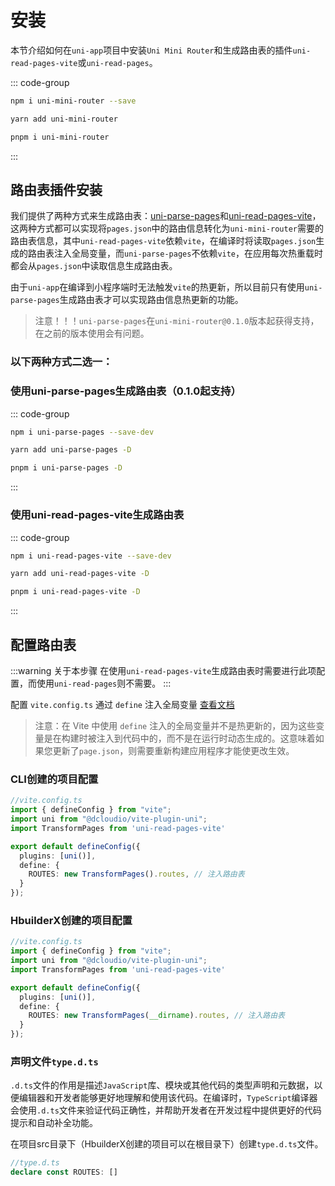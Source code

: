 # 安装
本节介绍如何在`uni-app`项目中安装`Uni Mini Router`和生成路由表的插件`uni-read-pages-vite`或`uni-read-pages`。


::: code-group
```bash [npm]
npm i uni-mini-router --save
```

```bash [yarn]
yarn add uni-mini-router
```

```bash [pnpm]
pnpm i uni-mini-router
```
:::



## 路由表插件安装

我们提供了两种方式来生成路由表：[uni-parse-pages](https://www.npmjs.com/package/uni-parse-pages)和[uni-read-pages-vite](https://www.npmjs.com/package/uni-read-pages-vite)，这两种方式都可以实现将`pages.json`中的路由信息转化为`uni-mini-router`需要的路由表信息，其中`uni-read-pages-vite`依赖`vite`，在编译时将读取`pages.json`生成的路由表注入全局变量，而`uni-parse-pages`不依赖`vite`，在应用每次热重载时都会从`pages.json`中读取信息生成路由表。

由于`uni-app`在编译到小程序端时无法触发`vite`的热更新，所以目前只有使用`uni-parse-pages`生成路由表才可以实现路由信息热更新的功能。

> 注意！！！`uni-parse-pages`在`uni-mini-router@0.1.0`版本起获得支持，在之前的版本使用会有问题。

### 以下两种方式二选一：

### 使用uni-parse-pages生成路由表（0.1.0起支持）

::: code-group
```bash [npm]
npm i uni-parse-pages --save-dev
```

```bash [yarn]
yarn add uni-parse-pages -D
```

```bash [pnpm]
pnpm i uni-parse-pages -D
```
:::


### 使用uni-read-pages-vite生成路由表

::: code-group
```bash [npm]
npm i uni-read-pages-vite --save-dev
```

```bash [yarn]
yarn add uni-read-pages-vite -D
```

```bash [pnpm]
pnpm i uni-read-pages-vite -D
```
:::


## 配置路由表

:::warning 关于本步骤
在使用`uni-read-pages-vite`生成路由表时需要进行此项配置，而使用`uni-read-pages`则不需要。
:::


配置 `vite.config.ts` 通过 `define` 注入全局变量 [查看文档](https://cn.vitejs.dev/config/shared-options.html#define)

>注意：在 Vite 中使用 `define` 注入的全局变量并不是热更新的，因为这些变量是在构建时被注入到代码中的，而不是在运行时动态生成的。这意味着如果您更新了`page.json`，则需要重新构建应用程序才能使更改生效。

### CLI创建的项目配置
```ts
//vite.config.ts
import { defineConfig } from "vite";
import uni from "@dcloudio/vite-plugin-uni";
import TransformPages from 'uni-read-pages-vite'

export default defineConfig({
  plugins: [uni()],
  define: {
    ROUTES: new TransformPages().routes, // 注入路由表
  }
});
```

### HbuilderX创建的项目配置
```ts
//vite.config.ts
import { defineConfig } from "vite";
import uni from "@dcloudio/vite-plugin-uni";
import TransformPages from 'uni-read-pages-vite'

export default defineConfig({
  plugins: [uni()],
  define: {
    ROUTES: new TransformPages(__dirname).routes, // 注入路由表
  }
});
```

### 声明文件`type.d.ts`
`.d.ts`文件的作用是描述`JavaScript`库、模块或其他代码的类型声明和元数据，以便编辑器和开发者能够更好地理解和使用该代码。在编译时，`TypeScript`编译器会使用`.d.ts`文件来验证代码正确性，并帮助开发者在开发过程中提供更好的代码提示和自动补全功能。

在项目src目录下（HbuilderX创建的项目可以在根目录下）创建`type.d.ts`文件。

```ts
//type.d.ts
declare const ROUTES: []
```
